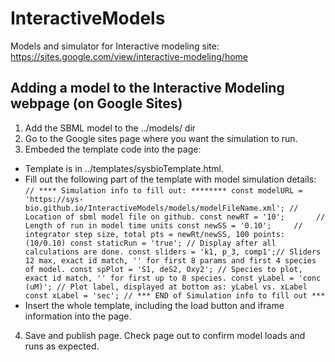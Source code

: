 # InteractiveModels
Models and simulator for Interactive modeling site: https://sites.google.com/view/interactive-modeling/home 

## Adding a model to the Interactive Modeling webpage (on Google Sites)
1. Add the SBML model to the ../models/ dir
2. Go to the Google sites page where you want the simulation to run.
3. Embeded the template code into the page:
* Template is in ../templates/sysbioTemplate.html.
* Fill out the following part of the template with model simulation details:
  `// **** Simulation info to fill out: ********
  const modelURL = 'https://sys-bio.github.io/InteractiveModels/models/modelFileName.xml'; // Location of sbml model file on github.
  const newRT = '10';       // Length of run in model time units
  const newSS = '0.10';     // integrator step size, total pts = newRt/newSS, 100 points: (10/0.10)
  const staticRun = 'true'; // Display after all calculations are done.
  const sliders = 'k1, p_3, comp1';// Sliders 12 max, exact id match, '' for first 8 params and first 4 species of model.
  const spPlot = 'S1, deS2, Oxy2'; // Species to plot, exact id match, '' for first up to 8 species.
  const yLabel = 'conc (uM)'; // Plot label, displayed at bottom as: yLabel vs. xLabel
  const xLabel = 'sec';
  // *** END of Simulation info to fill out *** `
 * Insert the whole template, including the load button and iframe information into the page.
4. Save and publish page. Check page out to confirm model loads and runs as expected.

